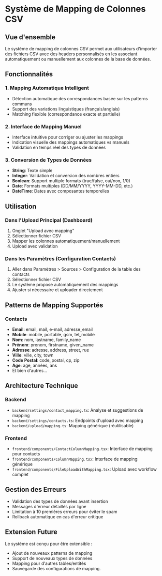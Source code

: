 # Système de Mapping de Colonnes CSV

## Vue d'ensemble

Le système de mapping de colonnes CSV permet aux utilisateurs d'importer des fichiers CSV avec des headers personnalisés en les associant automatiquement ou manuellement aux colonnes de la base de données.

## Fonctionnalités

### 1. **Mapping Automatique Intelligent**
- Détection automatique des correspondances basée sur les patterns communs
- Support des variations linguistiques (français/anglais)
- Matching flexible (correspondance exacte et partielle)

### 2. **Interface de Mapping Manuel**
- Interface intuitive pour corriger ou ajuster les mappings
- Indication visuelle des mappings automatiques vs manuels
- Validation en temps réel des types de données

### 3. **Conversion de Types de Données**
- **String**: Texte simple
- **Integer**: Validation et conversion des nombres entiers
- **Boolean**: Support multiple formats (true/false, oui/non, 1/0)
- **Date**: Formats multiples (DD/MM/YYYY, YYYY-MM-DD, etc.)
- **DateTime**: Dates avec composantes temporelles

## Utilisation

### Dans l'Upload Principal (Dashboard)
1. Onglet "Upload avec mapping"
2. Sélectionner fichier CSV
3. Mapper les colonnes automatiquement/manuellement
4. Upload avec validation

### Dans les Paramètres (Configuration Contacts)
1. Aller dans Paramètres > Sources > Configuration de la table des contacts
2. Sélectionner fichier CSV
3. Le système propose automatiquement des mappings
4. Ajuster si nécessaire et uploader directement

## Patterns de Mapping Supportés

### Contacts
- **Email**: email, mail, e-mail, adresse_email
- **Mobile**: mobile, portable, gsm, tel_mobile
- **Nom**: nom, lastname, family_name
- **Prénom**: prenom, firstname, given_name
- **Adresse**: adresse, address, street, rue
- **Ville**: ville, city, town
- **Code Postal**: code_postal, cp, zip
- **Age**: age, années, ans
- Et bien d'autres...

## Architecture Technique

### Backend
- `backend/settings/contact_mapping.ts`: Analyse et suggestions de mapping
- `backend/settings/contacts.ts`: Endpoints d'upload avec mapping
- `backend/upload/mapping.ts`: Mapping générique (réutilisable)

### Frontend
- `frontend/components/ContactColumnMapping.tsx`: Interface de mapping pour contacts
- `frontend/components/ColumnMapping.tsx`: Interface de mapping générique
- `frontend/components/FileUploadWithMapping.tsx`: Upload avec workflow complet

## Gestion des Erreurs

- Validation des types de données avant insertion
- Messages d'erreur détaillés par ligne
- Limitation à 10 premières erreurs pour éviter le spam
- Rollback automatique en cas d'erreur critique

## Extension Future

Le système est conçu pour être extensible :
- Ajout de nouveaux patterns de mapping
- Support de nouveaux types de données
- Mapping pour d'autres tables/entités
- Sauvegarde des configurations de mapping.